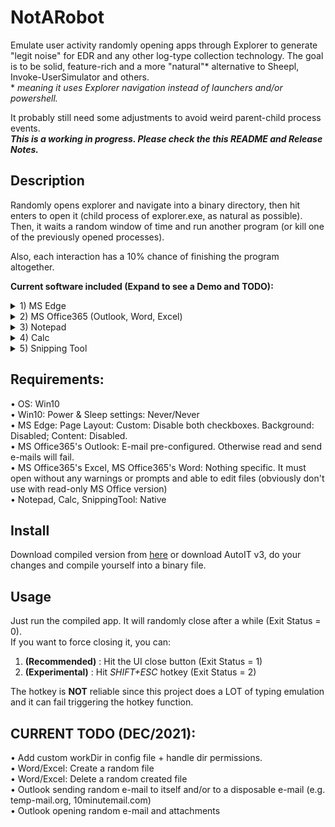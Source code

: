# NotARobot
Emulate user activity randomly opening apps through Explorer to generate "legit noise" for EDR and any other log-type collection technology.
The goal is to be solid, feature-rich and a more "natural"* alternative to Sheepl, Invoke-UserSimulator and others.\
\* _meaning it uses Explorer navigation instead of launchers and/or powershell._

It probably still need some adjustments to avoid weird parent-child process events.\
_**This is a working in progress. Please check the this README and Release Notes.**_

## Description
Randomly opens explorer and navigate into a binary directory, then hit enters to open it (child process of explorer.exe, as natural as possible).
Then, it waits a random window of time and run another program (or kill one of the previously opened processes).

Also, each interaction has a 10% chance of finishing the program altogether.

**Current software included (Expand to see a Demo and TODO):**
<details>
  <summary>1) MS Edge</summary>

![Edge Demo](https://github.com/0xleone/NotARobot/blob/main/gifs/Edge.gif)
 
</details>
<details>
  <summary>2) MS Office365 (Outlook, Word, Excel)</summary>
  
![Edge Word](https://github.com/0xleone/NotARobot/blob/main/gifs/Word.gif)
 
</details>
<details>
  <summary>3) Notepad</summary>

![Notepad Demo](https://github.com/0xleone/NotARobot/blob/main/gifs/Notepad.gif)
 
</details>
<details>
  <summary>4) Calc</summary>

![Calc Demo](https://github.com/0xleone/NotARobot/blob/main/gifs/Calc.gif)

</details>
<details>
  <summary>5) Snipping Tool</summary>

TODO: DEMO GIF

</details>

## Requirements:
• OS: Win10\
• Win10: Power & Sleep settings: Never/Never\
• MS Edge: Page Layout: Custom: Disable both checkboxes. Background: Disabled; Content: Disabled.\
• MS Office365's Outlook: E-mail pre-configured. Otherwise read and send e-mails will fail.\
• MS Office365's Excel, MS Office365's Word: Nothing specific. It must open without any warnings or prompts and able to edit files (obviously don't use with read-only MS Office version)\
• Notepad, Calc, SnippingTool: Native

## Install
Download compiled version from [here](https://github.com/0xleone/NotARobot/releases) or download AutoIT v3, do your changes and compile yourself into a binary file.

## Usage
Just run the compiled app. It will randomly close after a while (Exit Status = 0).\
If you want to force closing it, you can:
1) **(Recommended)** : Hit the UI close button (Exit Status = 1)
2) **(Experimental)** : Hit *SHIFT+ESC* hotkey (Exit Status = 2)

The hotkey is **NOT** reliable since this project does a LOT of typing emulation and it can fail triggering the hotkey function.

## CURRENT TODO (DEC/2021):
• Add custom workDir in config file + handle dir permissions.\
• Word/Excel: Create a random file\
• Word/Excel: Delete a random created file\
• Outlook sending random e-mail to itself and/or to a disposable e-mail (e.g. temp-mail.org, 10minutemail.com)\
• Outlook opening random e-mail and attachments
